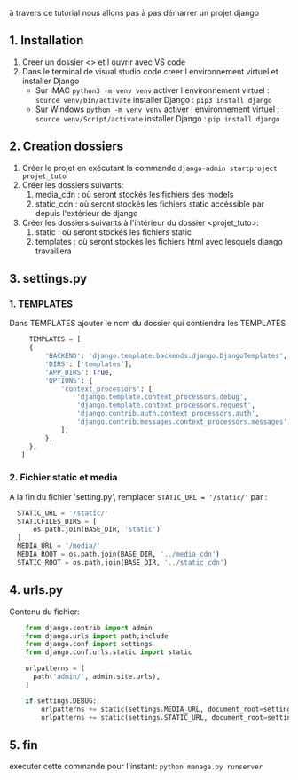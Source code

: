 à travers ce tutorial nous allons pas à pas démarrer un projet django

## 1. Installation
  1. Creer un dossier <> et l ouvrir avec VS code
  2. Dans le terminal de visual studio code creer l environnement virtuel et installer Django
      * Sur iMAC `python3 -m venv venv` activer l environnement virtuel : `source venv/bin/activate` installer Django : `pip3 install django`
      * Sur Windows `python -m venv venv` activer l environnement virtuel : `source venv/Script/activate` installer Django : `pip install django`

## 2. Creation dossiers
  1. Créer le projet en exécutant la commande `django-admin startproject projet_tuto`
  2. Créer les dossiers suivants:
      1. media_cdn : où seront stockés les fichiers des models
      2. static_cdn : où seront stockés les fichiers static accéssible par depuis l'extérieur de django
  3. Créer les dossiers suivants à l'intérieur du dossier <projet_tuto>:
      1. static : où seront stockés les fichiers static
      2. templates : où seront stockés les fichiers html avec lesquels django travaillera
    
## 3. settings.py

  ### 1. TEMPLATES
   Dans TEMPLATES ajouter le nom du dossier qui contiendra les TEMPLATES
   ```python
        TEMPLATES = [
        {
            'BACKEND': 'django.template.backends.django.DjangoTemplates',
            'DIRS': ['templates'],
            'APP_DIRS': True,
            'OPTIONS': {
                'context_processors': [
                    'django.template.context_processors.debug',
                    'django.template.context_processors.request',
                    'django.contrib.auth.context_processors.auth',
                    'django.contrib.messages.context_processors.messages',
                ],
            },
        },
      ]
  ```
  
  ### 2. Fichier static et media
   A la fin du fichier 'setting.py', remplacer `STATIC_URL = '/static/'`
  par :
  ```python
    STATIC_URL = '/static/'
    STATICFILES_DIRS = [
        os.path.join(BASE_DIR, 'static')
    ]
    MEDIA_URL = '/media/'
    MEDIA_ROOT = os.path.join(BASE_DIR, '../media_cdn')
    STATIC_ROOT = os.path.join(BASE_DIR, '../static_cdn')
  ```

## 4. urls.py
  Contenu du fichier:
```python
    from django.contrib import admin
    from django.urls import path,include
    from django.conf import settings
    from django.conf.urls.static import static

    urlpatterns = [
      path('admin/', admin.site.urls),
    ]

    if settings.DEBUG:
        urlpatterns += static(settings.MEDIA_URL, document_root=settings.MEDIA_ROOT)
        urlpatterns += static(settings.STATIC_URL, document_root=settings.STATIC_ROOT)
```

## 5. fin
  executer cette commande pour l'instant: `python manage.py runserver`

